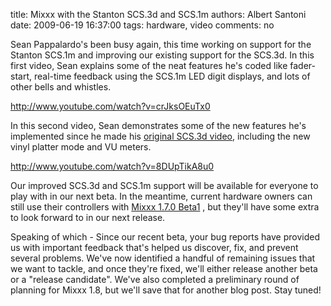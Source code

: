 title: Mixxx with the Stanton SCS.3d and SCS.1m
authors: Albert Santoni
date: 2009-06-19 16:37:00
tags: hardware, video
comments: no

Sean Pappalardo's been busy again, this time working on support for the
Stanton SCS.1m and improving our existing support for the SCS.3d. In
this first video, Sean explains some of the neat features he's coded
like fader-start, real-time feedback using the SCS.1m LED digit
displays, and lots of other bells and whistles.

http://www.youtube.com/watch?v=crJksOEuTx0

In this second video, Sean demonstrates some of the new features he's
implemented since he made his [original SCS.3d
video](http://www.youtube.com/watch?v=qfkJnTqIeAw), including the new
vinyl platter mode and VU meters.

http://www.youtube.com/watch?v=8DUpTikA8u0

Our improved SCS.3d and SCS.1m support will be available for everyone to
play with in our next beta. In the meantime, current hardware owners can
still use their controllers with [Mixxx 1.7.0
Beta1]({filename}/pages/download.md) , but they'll have some
extra to look forward to in our next release.

Speaking of which - Since our recent beta, your bug reports have
provided us with important feedback that's helped us discover, fix, and
prevent several problems. We've now identified a handful of remaining
issues that we want to tackle, and once they're fixed, we'll either
release another beta or a "release candidate". We've also completed a
preliminary round of planning for Mixxx 1.8, but we'll save that for
another blog post. Stay tuned!

